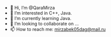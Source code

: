- 👋 Hi, I’m @QaraMirza
- 👀 I’m interested in C++, Java.
- 🌱 I’m currently learning Java.
- 💞️ I’m looking to collaborate on ...
- 📫 How to reach me: mirzabek05dag@mail.ru

<!---
QaraMirza/QaraMirza is a ✨ special ✨ repository because its `README.md` (this file) appears on your GitHub profile.
You can click the Preview link to take a look at your changes.
--->
